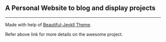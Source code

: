 ## A Personal Website to blog and display projects 

---
Made with help of [Beautiful-Jeykll Theme](https://github.com/daattali/beautiful-jekyll).

Refer above link for more details on the awesome project.
